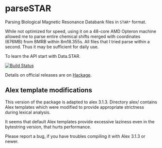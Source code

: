 parseSTAR
=========

Parsing Biological Magnetic Resonance Databank files in `STAR*` format.

While not optimized for speed, using it on a 48-core AMD Opteron machine
allowed me to parse entire chemical shifts merged with coordinates (676MB)
from BMRB within 8m18.355s. All files that I tried parse within a second.
Thus it may be sufficient for daily use.

To learn the API start with Data.STAR.

[![Build Status](https://api.travis-ci.org/mgajda/parseSTAR.png?branch=master)](https://travis-ci.org/mgajda/parseSTAR)

Details on official releases are on [Hackage](http://hackage.haskell.org/package/parseSTAR).

Alex template modifications
---------------------------
This version of the package is adapted to alex 3.1.3.
Directory alex/ contains Alex templates which were modified
to provide appropriate strictness during lexical analysis.

It seems that default Alex templates provide excessive laziness even in
the bytestring version, that hurts performance.

Please report a bug, if you have troubles compiling it with Alex 3.1.3 or newer.
